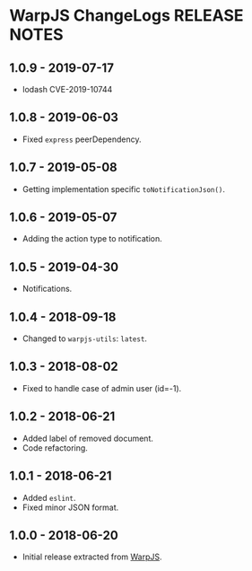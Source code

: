 # WarpJS ChangeLogs RELEASE NOTES

## 1.0.9 - 2019-07-17

- lodash CVE-2019-10744

## 1.0.8 - 2019-06-03

- Fixed `express` peerDependency.

## 1.0.7 - 2019-05-08

- Getting implementation specific `toNotificationJson()`.

## 1.0.6 - 2019-05-07

- Adding the action type to notification.

## 1.0.5 - 2019-04-30

- Notifications.

## 1.0.4 - 2018-09-18

- Changed to `warpjs-utils`: `latest`.

## 1.0.3 - 2018-08-02

- Fixed to handle case of admin user (id=-1).

## 1.0.2 - 2018-06-21

- Added label of removed document.
- Code refactoring.

## 1.0.1 - 2018-06-21

- Added `eslint`.
- Fixed minor JSON format.

## 1.0.0 - 2018-06-20

- Initial release extracted from [WarpJS](https://github.com/WarpWorks/warpjs).
